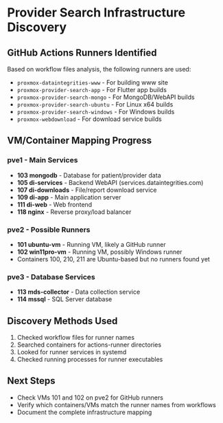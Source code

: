 # Provider Search Infrastructure Discovery

## GitHub Actions Runners Identified

Based on workflow files analysis, the following runners are used:
- `proxmox-dataintegrities-www` - For building www site
- `proxmox-provider-search-app` - For Flutter app builds  
- `proxmox-provider-search-mongo` - For MongoDB/WebAPI builds
- `proxmox-provider-search-ubuntu` - For Linux x64 builds
- `proxmox-provider-search-windows` - For Windows builds
- `proxmox-webdownload` - For download service builds

## VM/Container Mapping Progress

### pve1 - Main Services
- **103 mongodb** - Database for patient/provider data
- **105 di-services** - Backend WebAPI (services.dataintegrities.com)
- **107 di-downloads** - File/report download service
- **109 di-app** - Main application server
- **111 di-web** - Web frontend
- **118 nginx** - Reverse proxy/load balancer

### pve2 - Possible Runners
- **101 ubuntu-vm** - Running VM, likely a GitHub runner
- **102 win11pro-vm** - Running VM, possibly Windows runner
- Containers 100, 210, 211 are Ubuntu-based but no runners found yet

### pve3 - Database Services
- **113 mds-collector** - Data collection service
- **114 mssql** - SQL Server database

## Discovery Methods Used
1. Checked workflow files for runner names
2. Searched containers for actions-runner directories
3. Looked for runner services in systemd
4. Checked running processes for runner executables

## Next Steps
- Check VMs 101 and 102 on pve2 for GitHub runners
- Verify which containers/VMs match the runner names from workflows
- Document the complete infrastructure mapping